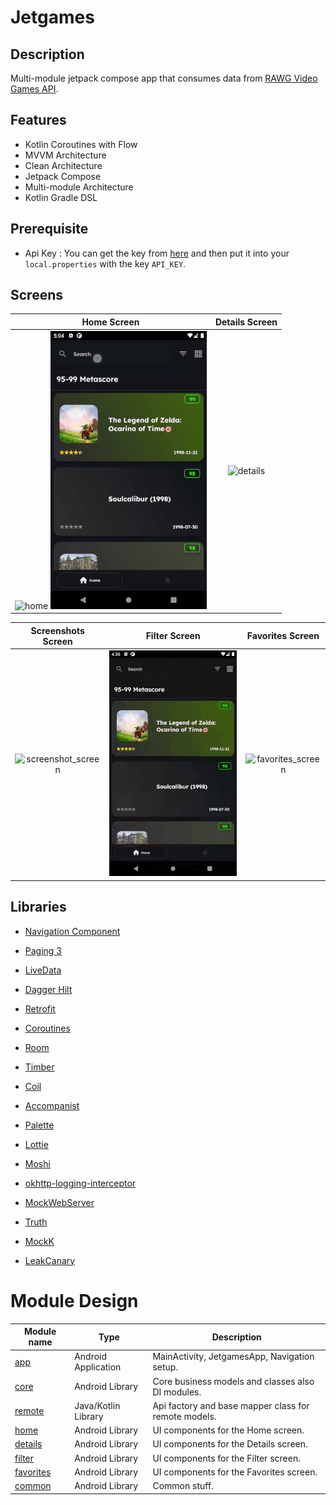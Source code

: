 # Jetgames

## Description
Multi-module jetpack compose app that consumes data from [RAWG Video Games API](https://rawg.io/apidocs).

## Features

* Kotlin Coroutines with Flow
* MVVM Architecture
* Clean Architecture 
* Jetpack Compose
* Multi-module Architecture
* Kotlin Gradle DSL

## Prerequisite
- Api Key : You can get the key from [here](https://rawg.io/apidocs) and then put it into your `local.properties` with the key `API_KEY`.

## Screens

|                      Home Screen                        |                    Details Screen                   |
| :----------------------------------------------------:  | :-------------------------------------------------: |
|<img src="art/h.gif" alt="home" width="250"/> <img src="art/hs.gif" alt="search" width="250"/>   | <img src="art/d.gif" alt="details" width="250"/>|

|             Screenshots Screen              |                Filter Screen                |               Favorites Screen             | 
| :-----------------------------------------: | :-----------------------------------------: |:-----------------------------------------: |                           
|<img src="art/s.gif" alt="screenshot_screen" width="250"/> | <img src="art/fi.gif" alt="filter_screen" width="250"/> | <img src="art/fa.gif" alt="favorites_screen" width="250"/> | 

## Libraries

* [Navigation Component](https://developer.android.com/guide/navigation/navigation-getting-started)

* [Paging 3](https://developer.android.com/topic/libraries/architecture/paging/v3-overview)

* [LiveData](https://developer.android.com/jetpack/androidx/releases/lifecycle)

* [Dagger Hilt](https://dagger.dev/hilt/)

* [Retrofit](https://square.github.io/retrofit/)

* [Coroutines](https://github.com/Kotlin/kotlinx.coroutines)

* [Room](https://developer.android.com/training/data-storage/room)

* [Timber](https://github.com/JakeWharton/timber)

* [Coil](https://coil-kt.github.io/coil/)

* [Accompanist](https://github.com/google/accompanist)

* [Palette](https://developer.android.com/jetpack/androidx/releases/palette)

* [Lottie](https://github.com/airbnb/lottie/blob/master/android-compose.md)

* [Moshi](https://github.com/square/moshi)

* [okhttp-logging-interceptor](https://github.com/square/okhttp/blob/master/okhttp-logging-interceptor/README.md)

* [MockWebServer](https://github.com/square/okhttp/tree/master/mockwebserver)

* [Truth](https://truth.dev/)

* [MockK](https://mockk.io/ANDROID.html)

* [LeakCanary](https://square.github.io/leakcanary/)

# Module Design

| Module name        | Type                 | Description                                                      |
| -------------      | -------------        | -------------                                                    |
| [app](/app/)       | Android Application  | MainActivity, JetgamesApp, Navigation setup.                |
| [core](/core/)     | Android Library | Core business models and classes also DI modules.                                |
| [remote](/remote/) | Java/Kotlin Library  | Api factory and base mapper class for remote models.            |
| [home](/home/)     | Android Library      | UI components for the Home screen.                                      |
| [details](/details/) | Android Library    | UI components for the Details screen.                           |
| [filter](/filter/) | Android Library      | UI components for the Filter screen.                         |
| [favorites](/favorites/) | Android Library   | UI components for the Favorites screen.                         |
| [common](/common/) | Android Library      | Common stuff.                                              |

